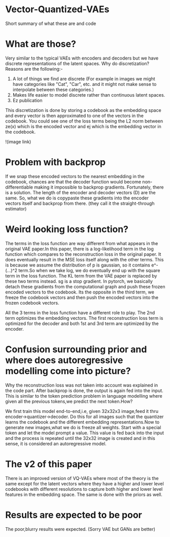 # Vector-Quantized-VAEs
Short summary of what these are and code

# What are those?

Very similar to the typical VAEs with encoders and decoders but we have discrete representations of the latent spaces. Why do discretization? Reasons are the following:-
1) A lot of things we find are discrete (For example in images we might have categories like "Cat", "Car", etc. and it might not make sense to interpolate between these categories.)
2) Makes life easier to model discrete rather than continuous latent spaces.
3) Ez publication

This discretization is done by storing a codebook as the embedding space and every vector is then approximated to one of the vectors in the codebook. You could see one of the loss terms being the L2 norm between ze(x) which is the encoded vector and ej which is the embedding vector in the codebook.

!(image link)

# Problem with backprop

If we snap these encoded vectors to the nearest embedding in the codebook, chances are that the decoder function would become non-differentiable making it impossible to backprop gradients. Fortunately, there is a solution. The length of the encoder and decoder vectors (D) are the same. So, what we do is copypaste these gradients into the encoder vectors itself and backprop from there. (they call it the straight-through estimator)

# Weird looking loss function?

The terms in the loss function are way different from what appears in the original VAE paper.In this paper, there is a log-likelihood term in the log function which compares to the reconstruction loss in the original paper. It does eventually result in the MSE loss itself along with the other terms. This is because we assume the distribution of p is gaussian, so it contains e^-(...)^2 term.So when we take log, we do eventually end up with the square term in the loss function. The KL term from the VAE paper is replaced by these two terms instead. sg is a stop gradient. In pytorch, we basically detach these gradients from the computational graph and push these frozen encoded vectors to the codebook. Its the opposite in the third term, we freeze the codebook vectors and then push the encoded vectors into the frozen codebook vectors.

All the 3 terms in the loss function have a different role to play. The 2nd term optimizes the embedding vectors. The first reconstruction loss term is optimized for the decoder and both 1st and 3rd term are optimized by the encoder.

# Confusion surrounding prior and where does autoregressive modelling come into picture?
Why the  reconstruction loss was not taken into account was explained in the code part. After backprop is done, the output is again fed into the input. This is similar to the token prediction problem in language modelling where given all the previous tokens,we predict the next token.How?

We first train this model end-to-end,i.e, given 32x32x3 image,feed it thru encoder->quantizer->decoder. Do this for all images such that the quantizer learns the codebook and the different embedding representations.Now to generate new images,what we do is freeze all weights. Start with a special token and let the model prompt a value. This value is fed back into the input and the process is repeated until the 32x32 image is created and in this sense, it is considered an autoregressive model.

# The v2 of this paper

There is an improved version of VQ-VAEs where most of the theory is the same except for the latent vectors where they have a higher and lower level codebooks with different resolutions to capture both higher and lower level features in the embedding space. The same is done with the priors as well.

# Results are expected to be poor

The poor,blurry results were expected. (Sorry VAE but GANs are better)
